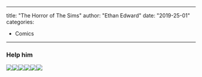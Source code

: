 
---
title: "The Horror of The Sims"
author: "Ethan Edward"
date: "2019-25-01"
categories:
- Comics
---

### Help him
![](/wp-content/uploads/2019/01/1_sims.png?fit=791%2C1024&amp;ssl=1)![](/wp-content/uploads/2019/01/2_sims.png?fit=791%2C1024&amp;ssl=1)![](/wp-content/uploads/2019/01/3_sims.png?fit=791%2C1024&amp;ssl=1)![](/wp-content/uploads/2019/01/4_sims.png?fit=791%2C1024&amp;ssl=1)![](/wp-content/uploads/2019/01/5_sims.png?fit=791%2C1024&amp;ssl=1)![](/wp-content/uploads/2019/01/6_sims.png?fit=791%2C1024&amp;ssl=1)
